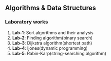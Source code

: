 ## Algorithms & Data Structures 
### Laboratory works
1. **Lab-1**:  Sort algorithms and their analysis
2. **Lab-2**:  Finding algorithm(binary search)
3. **Lab-3**:  Dijkstra algorithm(shortest path)
4. **Lab-4**:  Ijones(dynamic programming)
4. **Lab-5**:  Rabin-Karp(string-searching algorithm)
